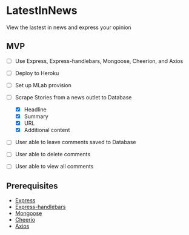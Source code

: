 # LatestInNews
View the lastest in news and express your opinion 

## MVP
  - [ ] Use Express, Express-handlebars, Mongoose, Cheerion, and Axios
  - [ ] Deploy to Heroku
  - [ ] Set up MLab provision  
  - [ ] Scrape Stories from a news outlet to Database
    - [X] Headline
    - [X] Summary
    - [X] URL
    - [X] Additional content
  - [ ] User able to leave comments saved to Database
  - [ ] User able to delete comments 
  - [ ] User able to view all comments
  

## Prerequisites
  - [Express](https://www.npmjs.com/package/express)
  - [Express-handlebars](https://www.npmjs.com/package/express-handlebars)
  - [Mongoose](https://www.npmjs.com/package/mongoose)
  - [Cheerio](https://www.npmjs.com/package/cheerio)
  - [Axios](https://www.npmjs.com/search?q=axios)
